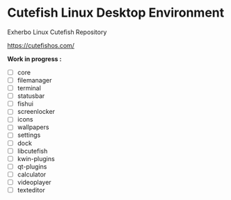 # Cutefish Linux Desktop Environment
Exherbo Linux Cutefish Repository

https://cutefishos.com/

**Work in progress :**

- [ ] core
- [ ] filemanager
- [ ] terminal
- [ ] statusbar
- [ ] fishui
- [ ] screenlocker
- [ ] icons
- [ ] wallpapers
- [ ] settings
- [ ] dock
- [ ] libcutefish
- [ ] kwin-plugins
- [ ] qt-plugins
- [ ] calculator
- [ ] videoplayer
- [ ] texteditor
